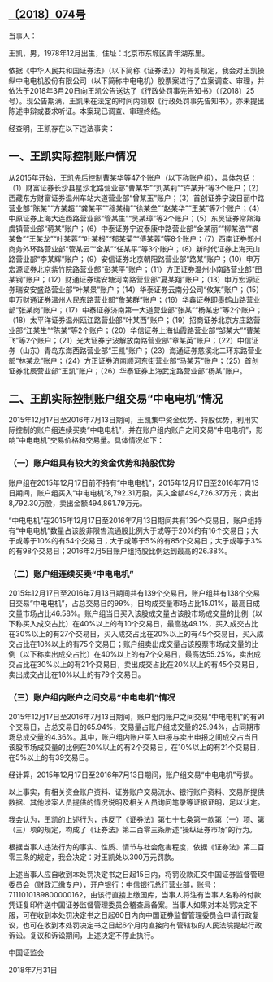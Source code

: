 ## [〔2018〕074号](http://www.csrc.gov.cn/pub/zjhpublic/G00306212/201808/t20180806_342295.htm)



 

当事人：

王凯，男，1978年12月出生，住址：北京市东城区青年湖东里。

依据《中华人民共和国证券法》（以下简称《证券法》）的有关规定，我会对王凯操纵中电电机股份有限公司（以下简称中电电机）股票案进行了立案调查、审理，并依法于2018年3月20日向王凯公告送达了《行政处罚事先告知书》（〔2018〕25号）。现公告期满，王凯未在法定的时间内领取《行政处罚事先告知书》，亦未提出陈述申辩或要求听证。本案现已调查、审理终结。

经查明，王凯存在以下违法事实：

## 一、王凯实际控制账户情况

从2015年开始，王凯先后控制曹某华等47个账户（以下称账户组），具体包括：（1）财富证券长沙县星沙北路营业部“曹某华”“刘某莉”“许某升”等3个账户；（2）西藏东方财富证券温州车站大道营业部“曾某玉”账户；（3）首创证券宁波日丽中路营业部“陈某”“方某超”“龚某平”“穆某梅”“徐某垒”“赵某华”“王某”等7个账户；（4）中原证券上海大连西路营业部“管某生”“吴某璋”等2个账户；（5）东吴证券常熟海虞镇营业部“蒋某”账户；（6）中泰证券宁波泰康中路营业部“金某丽”“柳某浩”“裘某鲁”“王某龙”“叶某蓉”“叶某根”“郁某菊”“傅某蓉”等8个账户；（7）西南证券郑州商务外环路营业部“管某云”“金某”“任某平”等3个账户；（8）新时代证券上海天山路营业部“李某辉”账户；（9）安信证券北京朝阳路营业部“路某”账户；（10）申万宏源证券北京紫竹院路营业部“彭某平”账户；（11）方正证券温州小南路营业部“田某钢”账户；（12）财通证券瑞安塘河南路营业部“夏某翔”账户；（13）申万宏源证券瑞安安盛路营业部“叶某景”账户；（14）华泰证券云南分公司“攸某”账户；（15）申万财通证券温州人民东路营业部“詹某群”账户；（16）华鑫证券即墨鹤山路营业部“张某岗”账户；（17）中泰证券济南第一大道营业部“张某”“杨某忠”等2个账户；（18）太平洋证券温州瓯江路营业部“叶某西”账户；（19）招商证券北京方庄路营业部“江某生”“陈某”等2个账户；（20）华信证券上海仙霞路营业部“邹某大”“曹某飞”等2个账户；（21）光大证券宁波解放南路营业部“章某英”账户；（22）中信证券（山东）青岛东海西路营业部“王凯”账户；（23）海通证券慈溪北二环东路营业部“林某龙”账户；（24）方正证券济南顺河东街营业部“马某芳”账户；（25）首创证券北辰营业部“王凯”账户；（26）华泰证券上海武定路营业部“杨某”账户。

## 二、王凯实际控制账户组交易“中电电机”情况

2015年12月17日至2016年7月13日期间，王凯集中资金优势、持股优势，利用实际控制的账户组连续买卖“中电电机”，并在账户组内账户之间交易“中电电机”，影响“中电电机”交易价格和交易量。具体情况如下：

### （一）账户组具有较大的资金优势和持股优势

账户组在2015年12月17日前不持有“中电电机”，2015年12月17日至2016年7月13日期间，账户组买入“中电电机”8,792.31万股，买入金额494,726.37万元；卖出8,792.30万股，卖出金额494,861.79万元。

“中电电机”在2015年12月17日至2016年7月13日期间共有139个交易日，账户组持有“中电电机”数量占该股非限售流通股比例大于或等于20%的有16个交易日；大于或等于10%的有54个交易日；大于或等于5%的有85个交易日；大于或等于3%的有98个交易日；2016年2月5日账户组持股比例达到最高的26.38%。

### （二）账户组连续买卖“中电电机”

2015年12月17日至2016年7月13日期间共有139个交易日，账户组共有138个交易日交易“中电电机”，占总交易日的99%，日均成交量市场占比15.01%，最高日成交量市场占比46.58%。账户组当日买入该股成交量占该股市场成交量的比例（以下称买入成交占比）在40%以上的有10个交易日，最高达49.1%，买入成交占比在30%以上的有27个交易日，买入成交占比在20%以上的有45个交易日，买入成交占比在10%以上的有75个交易日；账户组卖出成交量占该股票市场成交量的比例（以下称卖出成交占比）在40%以上的有7个交易日，最高达55.25%，卖出成交占比在30%以上的有21个交易日，卖出成交占比在20%以上的有45个交易日，卖出成交占比在10%以上的有79个交易日。

### （三）账户组内账户之间交易“中电电机”情况

2015年12月17日至2016年7月13日期间，账户组内账户之间交易“中电电机”的有91个交易日，占总交易日的65.94%，交易量占账户组成交量的25.94%，占同期市场总成交量的4.36%。其中，账户组内账户买入申报与卖出申报之间成交占当日该股市场成交量的比例在20%以上的有2个交易日，在10%以上的有21个交易日，在5%以上的有39交易日。

经计算，2015年12月17日至2016年7月13日期间，账户组交易“中电电机”亏损。

以上事实，有相关资金账户资料、证券账户交易流水、银行账户资料、交易所提供数据、其他涉案人员提供的情况说明及相关人员询问笔录等证据证明，足以认定。

我会认为，王凯的上述行为，违反了《证券法》第七十七条第一款第（一）项、第（三）项的规定，构成了《证券法》第二百零三条所述“操纵证券市场”的行为。

根据当事人违法行为的事实、性质、情节与社会危害程度，依据《证券法》第二百零三条的规定，我会决定：对王凯处以300万元罚款。

上述当事人应自收到本处罚决定书之日起15日内，将罚没款汇交中国证券监督管理委员会（财政汇缴专户），开户银行：中信银行总行营业部，账号：7111010189800000162，由该行直接上缴国库，当事人将注有当事人名称的付款凭证复印件送中国证券监督管理委员会稽查局备案。当事人如果对本处罚决定不服，可在收到本处罚决定书之日起60日内向中国证券监督管理委员会申请行政复议，也可在收到本处罚决定书之日起6个月内直接向有管辖权的人民法院提起行政诉讼。复议和诉讼期间，上述决定不停止执行。

 

 

 

 

中国证监会      

2018年7月31日    

 

 

 

 
